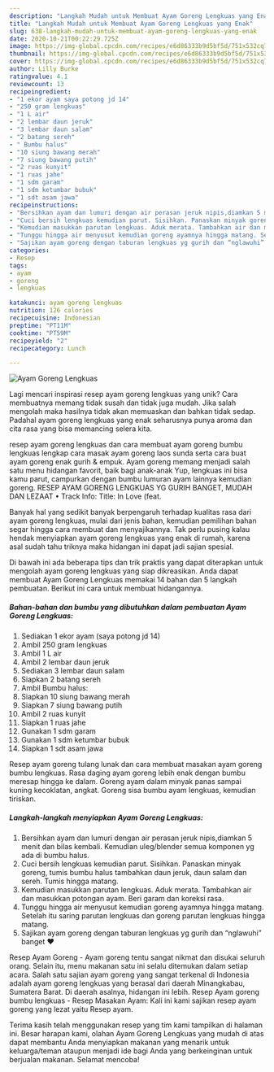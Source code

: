```yaml
---
description: "Langkah Mudah untuk Membuat Ayam Goreng Lengkuas yang Enak"
title: "Langkah Mudah untuk Membuat Ayam Goreng Lengkuas yang Enak"
slug: 638-langkah-mudah-untuk-membuat-ayam-goreng-lengkuas-yang-enak
date: 2020-10-21T00:22:29.725Z
image: https://img-global.cpcdn.com/recipes/e6d86333b9d5bf5d/751x532cq70/ayam-goreng-lengkuas-foto-resep-utama.jpg
thumbnail: https://img-global.cpcdn.com/recipes/e6d86333b9d5bf5d/751x532cq70/ayam-goreng-lengkuas-foto-resep-utama.jpg
cover: https://img-global.cpcdn.com/recipes/e6d86333b9d5bf5d/751x532cq70/ayam-goreng-lengkuas-foto-resep-utama.jpg
author: Lilly Burke
ratingvalue: 4.1
reviewcount: 13
recipeingredient:
- "1 ekor ayam saya potong jd 14"
- "250 gram lengkuas"
- "1 L air"
- "2 lembar daun jeruk"
- "3 lembar daun salam"
- "2 batang sereh"
- " Bumbu halus"
- "10 siung bawang merah"
- "7 siung bawang putih"
- "2 ruas kunyit"
- "1 ruas jahe"
- "1 sdm garam"
- "1 sdm ketumbar bubuk"
- "1 sdt asam jawa"
recipeinstructions:
- "Bersihkan ayam dan lumuri dengan air perasan jeruk nipis,diamkan 5 menit dan bilas kembali. Kemudian uleg/blender semua komponen yg ada di bumbu halus."
- "Cuci bersih lengkuas kemudian parut. Sisihkan. Panaskan minyak goreng, tumis bumbu halus tambahkan daun jeruk, daun salam dan sereh. Tumis hingga matang."
- "Kemudian masukkan parutan lengkuas. Aduk merata. Tambahkan air dan masukkan potongan ayam. Beri garam dan koreksi rasa."
- "Tunggu hingga air menyusut kemudian goreng ayamnya hingga matang. Setelah itu saring parutan lengkuas dan goreng parutan lengkuas hingga matang."
- "Sajikan ayam goreng dengan taburan lengkuas yg gurih dan “nglawuhi” banget ❤️"
categories:
- Resep
tags:
- ayam
- goreng
- lengkuas

katakunci: ayam goreng lengkuas 
nutrition: 126 calories
recipecuisine: Indonesian
preptime: "PT11M"
cooktime: "PT59M"
recipeyield: "2"
recipecategory: Lunch

---
```



![Ayam Goreng Lengkuas](https://img-global.cpcdn.com/recipes/e6d86333b9d5bf5d/751x532cq70/ayam-goreng-lengkuas-foto-resep-utama.jpg)

Lagi mencari inspirasi resep ayam goreng lengkuas yang unik? Cara membuatnya memang tidak susah dan tidak juga mudah. Jika salah mengolah maka hasilnya tidak akan memuaskan dan bahkan tidak sedap. Padahal ayam goreng lengkuas yang enak seharusnya punya aroma dan cita rasa yang bisa memancing selera kita.

resep ayam goreng lengkuas dan cara membuat ayam goreng bumbu lengkuas lengkap cara masak ayam goreng laos sunda serta cara buat ayam goreng enak gurih &amp; empuk. Ayam goreng memang menjadi salah satu menu hidangan favorit, baik bagi anak-anak Yup, lengkuas ini bisa kamu parut, campurkan dengan bumbu lumuran ayam lainnya kemudian goreng. RESEP AYAM GORENG LENGKUAS YG GURIH BANGET, MUDAH DAN LEZAAT • Track Info: Title: In Love (feat.

Banyak hal yang sedikit banyak berpengaruh terhadap kualitas rasa dari ayam goreng lengkuas, mulai dari jenis bahan, kemudian pemilihan bahan segar hingga cara membuat dan menyajikannya. Tak perlu pusing kalau hendak menyiapkan ayam goreng lengkuas yang enak di rumah, karena asal sudah tahu triknya maka hidangan ini dapat jadi sajian spesial.


Di bawah ini ada beberapa tips dan trik praktis yang dapat diterapkan untuk mengolah ayam goreng lengkuas yang siap dikreasikan. Anda dapat membuat Ayam Goreng Lengkuas memakai 14 bahan dan 5 langkah pembuatan. Berikut ini cara untuk membuat hidangannya.

<!--inarticleads1-->

##### Bahan-bahan dan bumbu yang dibutuhkan dalam pembuatan Ayam Goreng Lengkuas:

1. Sediakan 1 ekor ayam (saya potong jd 14)
1. Ambil 250 gram lengkuas
1. Ambil 1 L air
1. Ambil 2 lembar daun jeruk
1. Sediakan 3 lembar daun salam
1. Siapkan 2 batang sereh
1. Ambil  Bumbu halus:
1. Siapkan 10 siung bawang merah
1. Siapkan 7 siung bawang putih
1. Ambil 2 ruas kunyit
1. Siapkan 1 ruas jahe
1. Gunakan 1 sdm garam
1. Gunakan 1 sdm ketumbar bubuk
1. Siapkan 1 sdt asam jawa


Resep ayam goreng tulang lunak dan cara membuat masakan ayam goreng bumbu lengkuas. Rasa daging ayam goreng lebih enak dengan bumbu meresap hingga ke dalam. Goreng ayam dalam minyak panas sampai kuning kecoklatan, angkat. Goreng sisa bumbu ayam lengkuas, kemudian tiriskan. 

<!--inarticleads2-->

##### Langkah-langkah menyiapkan Ayam Goreng Lengkuas:

1. Bersihkan ayam dan lumuri dengan air perasan jeruk nipis,diamkan 5 menit dan bilas kembali. Kemudian uleg/blender semua komponen yg ada di bumbu halus.
1. Cuci bersih lengkuas kemudian parut. Sisihkan. Panaskan minyak goreng, tumis bumbu halus tambahkan daun jeruk, daun salam dan sereh. Tumis hingga matang.
1. Kemudian masukkan parutan lengkuas. Aduk merata. Tambahkan air dan masukkan potongan ayam. Beri garam dan koreksi rasa.
1. Tunggu hingga air menyusut kemudian goreng ayamnya hingga matang. Setelah itu saring parutan lengkuas dan goreng parutan lengkuas hingga matang.
1. Sajikan ayam goreng dengan taburan lengkuas yg gurih dan “nglawuhi” banget ❤️


Resep Ayam Goreng - Ayam goreng tentu sangat nikmat dan disukai seluruh orang. Selain itu, menu makanan satu ini selalu ditemukan dalam setiap acara. Salah satu sajian ayam goreng yang sangat terkenal di Indonesia adalah ayam goreng lengkuas yang berasal dari daerah Minangkabau, Sumatera Barat. Di daerah asalnya, hidangan ini lebih. Resep Ayam goreng bumbu lengkuas - Resep Masakan Ayam: Kali ini kami sajikan resep ayam goreng yang lezat yaitu Resep ayam. 

Terima kasih telah menggunakan resep yang tim kami tampilkan di halaman ini. Besar harapan kami, olahan Ayam Goreng Lengkuas yang mudah di atas dapat membantu Anda menyiapkan makanan yang menarik untuk keluarga/teman ataupun menjadi ide bagi Anda yang berkeinginan untuk berjualan makanan. Selamat mencoba!
